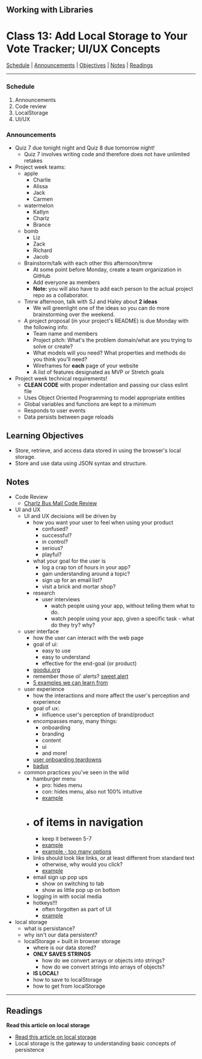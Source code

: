 ## **Working with Libraries**
# Class 13: Add Local Storage to Your Vote Tracker; UI/UX Concepts

[Schedule](#schedule) | [Announcements](#announcements) | [Objectives](#learning-objectives) | [Notes](#notes) | [Readings](#readings)


<hr></hr>

### Schedule
1. Announcements
1. Code review
1. LocalStorage
1. UI/UX

### Announcements
* Quiz 7 due tonight night and Quiz 8 due tomorrow night!
    * Quiz 7 involves writing code and therefore does not have unlimited retakes
* Project week teams:
    * apple
        * Charlie
        * Alissa
        * Jack
        * Carmen
    * watermelon
        * Katlyn
        * Charlz
        * Brance
    * bomb
        * Liz
        * Zack
        * Richard
        * Jacob
    * Brainstorm/talk with each other this afternoon/tmrw
        * At some point before Monday, create a team organization in GitHub
        * Add everyone as members
        * **Note:** you will also have to add each person to the actual project repo as a collaborator.
    * Tmrw afternoon, talk with SJ and Haley about **2 ideas**
        * We will greenlight one of the ideas so you can do more brainstorming over the weekend.
    * A project proposal (in your project's README) is due Monday with the following info:
        * Team name and members
        * Project pitch: What's the problem domain/what are you trying to solve or create?
        * What models will you need? What properties and methods do you think you'll need?
        * Wireframes for **each** page of your website
        * A list of features designated as MVP or Stretch goals
* Project week technical requirements!
    * **CLEAN CODE** with proper indentation and passing our class eslint file
    * Uses Object Oriented Programming to model appropriate entities
    * Global variables and functions are kept to a minimum
    * Responds to user events
    * Data persists between page reloads

## Learning Objectives
- Store, retrieve, and access data stored in using the browser's local storage.
- Store and use data using JSON syntax and structure.

## Notes
* Code Review
    * [Charlz Bus Mall Code Review](https://github.com/CharlyWelch/bus-mall/pull/3/files)
* UI and UX
    * UI and UX decisions will be driven by
        * how you want your user to feel when using your product
            * confused?
            * successful?
            * in control?
            * serious?
            * playful?
        * what your goal for the user is
            * log a crap ton of hours in your app?
            * gain understanding around a topic?
            * sign up for an email list?
            * visit a brick and mortar shop?
        * research
            * user interviews
                * watch people using your app, without telling them what to do. 
                * watch people using your app, given a specific task - what do they try? why?
    * user interface
        * how the user can interact with the web page
        * goal of ui:
            - easy to use
            - easy to understand
            - effective for the end-goal (or product)
        * [goodui.org](http://www.goodui.org/)
        * remember those ol' alerts? [sweet alert](http://www.javascripting.com/view/sweetalert)
        * [5 examples we can learn from](https://www.interaction-design.org/literature/article/bad-design-vs-good-design-5-examples-we-can-learn-frombad-design-vs-good-design-5-examples-we-can-learn-from-130706)
    * user experience
        * how the interactions and more affect the user's perception and experience
        * goal of ux:
            * influence user's perception of brand/product
        * encompasses many, many things:
            - onboarding
            - branding
            - content
            - ui
            - and more!
        * [user onboarding teardowns](https://www.useronboard.com/onboarding-teardowns/)
        * [badux](http://badux.tumblr.com/)
    * common practices you've seen in the wild
        - hamburger menu
            - pro: hides menu
            - con: hides menu, also not 100% intuitive
            - [example](https://theoutline.com/)
        - # of items in navigation
            - keep it between 5-7
            - [example](https://wordpress.com/)
            - [example - too many options](https://www.usatoday.com/)
        - links should look like links, or at least different from standard text
            - otherwise, why would you click?
            - [example](http://www.goodui.org/)
        - email sign up pop ups
          - show on switching to tab
          - show as little pop up on bottom
        - logging in with social media
        - hotkeys!!!
            - often forgotten as part of UI
            - [example](https://workflowy.com/)
* local storage
    * what is persistance?
    * why isn't our data persistent?
    * localStorage = built in browser storage
        * where is our data stored?
        * **ONLY SAVES STRINGS**
            * how do we convert arrays or objects into strings?
            * how do we convert strings into arrays of objects?
        * **IS LOCAL!**
        * how to save to localStorage
        * how to get from localStorage
<hr></hr>

## Readings

**Read this article on local storage**

- [Read this article on local storage](http://diveintohtml5.info/storage.html)
- Local storage is the gateway to understanding basic concepts of persistence

